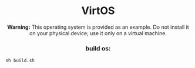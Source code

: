 <div align="center">

# VirtOS

**Warning:** This operating system is provided as an example. Do not install it on your physical device; use it only on a virtual machine.


### build os:
</div>

```shell
sh build.sh
```
